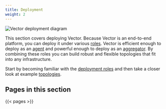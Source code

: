 ```yaml
---
title: Deployment
weight: 2
---
```


![Vector deployment diagram](/img/deployment.png)

This section covers deploying Vector. Because Vector is an end-to-end platform, you can deploy it under various [roles]. Vector is efficient enough to deploy as an [agent] and powerful enough to deploy as an [aggregator]. By combining these roles you can build robust and flexible topologies that fit into any infrastructure.

Start by becoming familiar with the [deployment roles][roles] and then take a closer look at example [topologies].

## Pages in this section

{{< pages >}}

[agent]: /docs/setup/deployment/roles#agent
[aggregator]: /docs/setup/deployment/roles#aggregator
[roles]: /docs/setup/deployment/roles
[topologies]: /docs/setup/deployment/topologies
